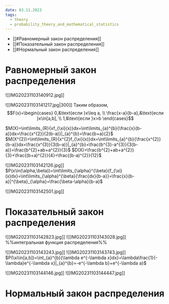 ```yaml
---
date: 03.11.2023
tags:
  - theory
  - probability_theory_and_mathematical_statistics
---
```

- [[#Равномерный закон распределения]]
- [[#Показательный закон распределения]]
- [[#Нормальный закон распределения]]

# Равномерный закон распределения
![[IMG20231103140912.jpg]]

![[IMG20231103141217.jpg|300]]
Таким образом,
$$F(x)=\begin{cases}
0,&\text{если }x\leq a, \\
\frac{x-a}{b-a},&\text{если }x\in[a,b], \\
1,&\text{если }x>b
\end{cases}$$

$M(X)=\int\limits_{R}{xf_{\xi}(x)}dx=\int\limits_{a}^{b}{\frac{x}{b-a}}dx=\frac{x^{2}}{2(b-a)}|_{a}^{b}=\frac{b+a}{2}$
$M(X^{2})=\int\limits_{R}{x^{2}f_{\xi}(x)}dx=\int\limits_{a}^{b}{\frac{x^{2}}{b-a}}dx=\frac{x^{3}}{3(b-a)}|_{a}^{b}=\frac{b^{3}-a^{3}}{3(b-a)}=\frac{b^{2}+ab+a^{2}}{3}$
$D(X)=\frac{b^{2}+ab+a^{2}}{3}+\frac{(b+a)^{2}}{4}=\frac{(b-a)^{2}}{12}$

![[IMG20231103142126.jpg]]
$P(x\in(\alpha,\beta))=\int\limits_{\alpha}^{\beta}{f_{\xi}(x)dx}=\int\limits_{\alpha}^{\beta}{\frac{dx}{b-a}}=\frac{x}{b-a}|^{\beta}_{\alpha}=\frac{\beta-\alpha}{b-a}$

![[IMG20231103142501.jpg]]

# Показательный закон распределения
![[IMG20231103142823.jpg]]
![[IMG20231103143028.jpg]]
%%интегральная функция распределения%%

![[IMG20231103143243.jpg]]
![[IMG20231103143743.jpg]]
$P(\xi\in[a,b])=\int_{a}^{b}{\lambda e^{-\lambda x}dx}=\lambda\frac{1}{-\lambda}e^{-\lambda x}|_{a}^{b}=-e^{-\lambda b}+e^{-\lambda a}$

![[IMG20231103144146.jpg]]
![[IMG20231103144447.jpg]]

# Нормальный закон распределения


